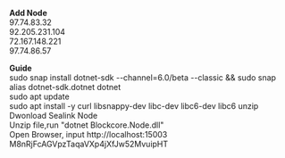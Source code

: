 **Add Node**  
97.74.83.32  
92.205.231.104  
72.167.148.221  
97.74.86.57  

**Guide**  
sudo snap install dotnet-sdk --channel=6.0/beta --classic && sudo snap alias dotnet-sdk.dotnet dotnet  
sudo apt update  
sudo apt install -y curl libsnappy-dev libc-dev libc6-dev libc6 unzip  
Dwonload Sealink Node  
Unzip file,run "dotnet Blockcore.Node.dll"  
Open Browser, input http://localhost:15003  
M8nRjFcAGVpzTaqaVXp4jXfJw52MvuipHT  
